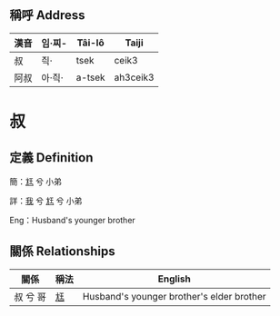 

## 稱呼 Address

漢音 | 임·찌- | Tâi-lô | Taiji
--- | --- | --- | --- 
叔 | 즥· | tsek | ceik3 
阿叔 | 아·즥· | a-tsek | ah3ceik3 
# 叔
## 定義 Definition
簡：[尪](member17.md) 兮 小弟

詳：[我](member1.md) 兮 [尪](member17.md) 兮 小弟

Eng：Husband's younger brother

## 關係 Relationships

關係 | 稱法 | English
--- | --- | --- 
叔 兮 哥 | [尪](member17.md) | Husband's younger brother's elder brother
